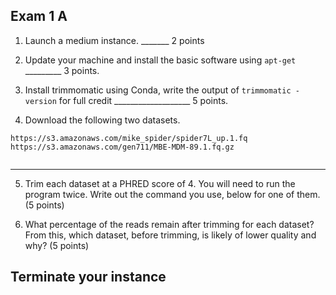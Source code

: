 Exam 1 A
--


1. Launch a medium instance.  _______ 2 points


2. Update your machine and install the basic software using ``apt-get`` _________ 3 points.



3. Install trimmomatic using Conda, write the output of `trimmomatic -version` for full credit ___________________ 5 points.

4. Download the following two datasets.

```
https://s3.amazonaws.com/mike_spider/spider7L_up.1.fq
https://s3.amazonaws.com/gen711/MBE-MDM-89.1.fq.gz


```

---

5.  Trim each dataset at a PHRED score of 4. You will need to run the program twice. Write out the command you use, below for one of them. (5 points)

6. What percentage of the reads remain after trimming for each dataset? From this, which dataset, before trimming, is likely of lower quality and why? (5 points)



## Terminate your instance
